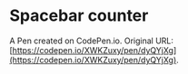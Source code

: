 # Spacebar counter

A Pen created on CodePen.io. Original URL: [https://codepen.io/XWKZuxy/pen/dyQYjXg](https://codepen.io/XWKZuxy/pen/dyQYjXg).

